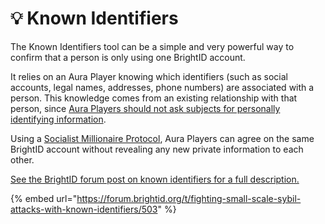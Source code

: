 # 💡 Known Identifiers

The Known Identifiers tool can be a simple and very powerful way to confirm that a person is only using one BrightID account.

It relies on an Aura Player knowing which identifiers (such as social accounts, legal names, addresses, phone numbers) are associated with a person. This knowledge comes from an existing relationship with that person, since [Aura Players should not ask subjects for personally identifying information](../intro/how-aura-works.md#privacy).

Using a [Socialist Millionaire Protocol](https://en.wikipedia.org/wiki/Socialist_millionaire_problem#Off-the-Record_Messaging_protocol), Aura Players can agree on the same BrightID account without revealing any new private information to each other.

[See the BrightID forum post on known identifiers for a full description.](https://forum.brightid.org/t/fighting-small-scale-sybil-attacks-with-known-identifiers/503)

{% embed url="https://forum.brightid.org/t/fighting-small-scale-sybil-attacks-with-known-identifiers/503" %}
